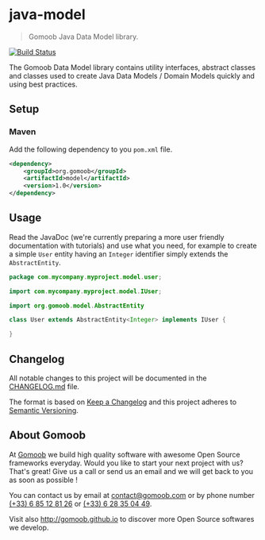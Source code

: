 # java-model

> Gomoob Java Data Model library.

[![Build Status](https://img.shields.io/travis/gomoob/java-model.svg?style=flat)](https://travis-ci.org/gomoob/java-model)

The Gomoob Data Model library contains utility interfaces, abstract classes and classes used to create Java Data Models 
/ Domain Models quickly and using best practices.

## Setup

### Maven

Add the following dependency to you `pom.xml` file.

```xml
<dependency>
    <groupId>org.gomoob</groupId>
    <artifactId>model</artifactId>
    <version>1.0</version>
</dependency>
```

## Usage

Read the JavaDoc (we're currently preparing a more user friendly documentation with tutorials) and use what you need,
for example to create a simple `User` entity having an `Integer` identifier simply extends the `AbstractEntity`.

```java
package com.mycompany.myproject.model.user;

import com.mycompany.myproject.model.IUser;

import org.gomoob.model.AbstractEntity

class User extends AbstractEntity<Integer> implements IUser {

}
```

## Changelog

All notable changes to this project will be documented in the
[CHANGELOG.md](https://github.com/gomoob/java-model/blob/master/CHANGELOG.md) file.

The format is based on [Keep a Changelog](http://keepachangelog.com/) and this project adheres to 
[Semantic Versioning](http://semver.org/).

## About Gomoob

At [Gomoob](https://www.gomoob.com) we build high quality software with awesome Open Source frameworks everyday. Would 
you like to start your next project with us? That's great! Give us a call or send us an email and we will get back to 
you as soon as possible !

You can contact us by email at [contact@gomoob.com](mailto:contact@gomoob.com) or by phone number 
[(+33) 6 85 12 81 26](tel:+33685128126) or [(+33) 6 28 35 04 49](tel:+33685128126).

Visit also http://gomoob.github.io to discover more Open Source softwares we develop.
